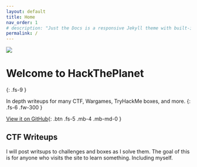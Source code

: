 ```yaml
---
layout: default
title: Home
nav_order: 1
# description: "Just the Docs is a responsive Jekyll theme with built-in search that is easily customizable and hosted on GitHub Pages." -->
permalink: /
---
```

![](https://i.imgur.com/GedTeTQ.png?4) 

# Welcome to HackThePlanet
{: .fs-9 }

In depth writeups for many CTF, Wargames, TryHackMe boxes, and more. 
{: .fs-6 .fw-300 }

[View it on GitHub](https://github.com/TWinston-66/HackThePlanet){: .btn .fs-5 .mb-4 .mb-md-0 }

## CTF Writeups
I will post writsups to challenges and boxes as I solve them. The goal of this is for anyone who visits the site to learn something. Including myself. 